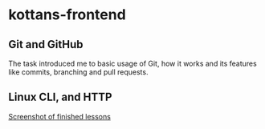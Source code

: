 # kottans-frontend

## Git and GitHub 

The task introduced me to basic usage of Git, how it works and its features like commits, branching and pull requests.

## Linux CLI, and HTTP

[Screenshot of finished lessons](task_linux_cli/2018-11-04_214915.jpg)
